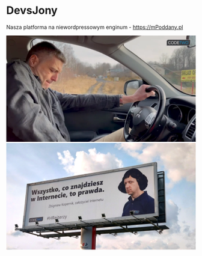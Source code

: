 # DevsJony

Nasza platforma na niewordpressowym enginum - https://mPoddany.pl

<img src="https://github.com/DevsJony/.github/blob/main/profile/l4.png?raw=true" />
<img src="https://github.com/DevsJony/.github/blob/main/profile/HRejterzy-FakeNews.png?raw=true" />
